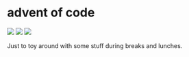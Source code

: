 # advent of code

![](https://img.shields.io/badge/day%20📅-24-blue)
![](https://img.shields.io/badge/days%20completed-13-red)
![](https://img.shields.io/badge/stars%20⭐-26-yellow)

Just to toy around with some stuff during breaks and lunches.